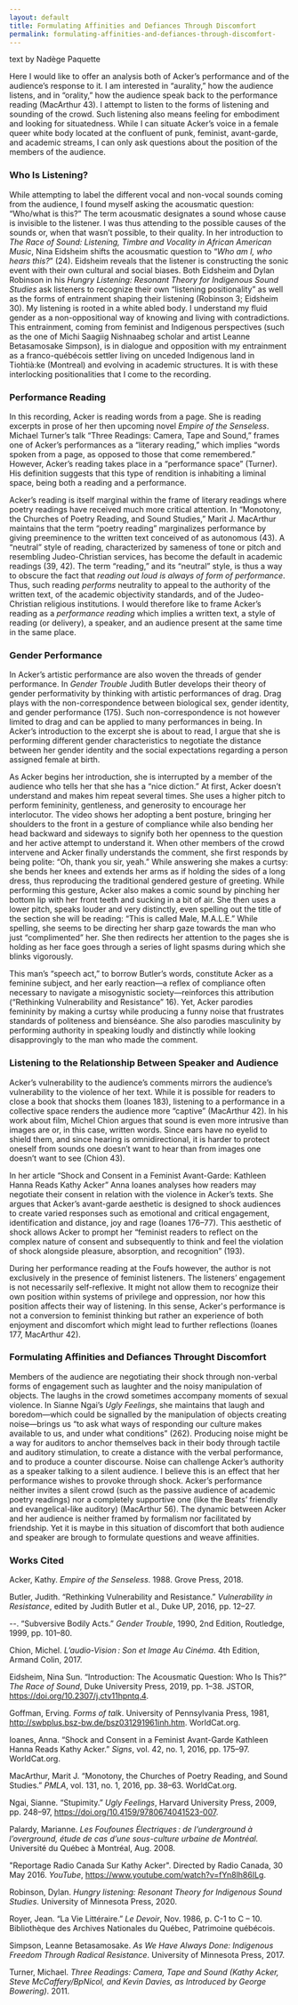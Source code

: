 ```yaml
---
layout: default
title: Formulating Affinities and Defiances Through Discomfort 
permalink: formulating-affinities-and-defiances-through-discomfort-
---
```

<!-- Add an essay or interpretive material below this line,
using HTML or markdown.  Do not modify this file above this line -->

text by Nadège Paquette

Here I would like to offer an analysis both of Acker’s performance and of the audience’s response to it. I am interested in “aurality,” how the audience listens, and in “orality,” how the audience speak back to the performance reading (MacArthur 43). I attempt to listen to the forms of listening and sounding of the crowd. Such listening also means feeling for embodiment and looking for situatedness. While I can situate Acker’s voice in a female queer  white body located at the confluent of punk, feminist, avant-garde, and academic streams, I can only ask questions about the position of the members of the audience. 

### Who Is Listening? 

While attempting to label the different vocal and non-vocal sounds coming from the audience, I found myself asking the acousmatic question: “Who/what is this?” The term acousmatic designates a sound whose cause is invisible to the listener. I was thus attending to the possible causes of the sounds or, when that wasn’t possible, to their quality. In her introduction to *The Race of Sound: Listening, Timbre and Vocality in African American Music*, Nina Eidsheim shifts the acousmatic question to “*Who am I, who hears this?*” (24). Eidsheim reveals that the listener is constructing the sonic event with their own cultural and social biases. Both Eidsheim and Dylan Robinson in his *Hungry Listening: Resonant Theory for Indigenous Sound Studies* ask listeners to recognize their own “listening positionality” as well as the forms of entrainment shaping their listening (Robinson 3; Eidsheim 30). My listening is rooted in a white abled body. I understand my fluid gender as a non-oppositional way of knowing and living with contradictions. This entrainment, coming from feminist and Indigenous perspectives (such as the one of Michi Saagiig Nishnaabeg scholar and artist Leanne Betasamosake Simpson), is in dialogue and opposition with my entrainment as a franco-québécois settler living on unceded Indigenous land in Tiohtià:ke (Montreal) and evolving in academic structures. It is with these interlocking positionalities that I come to the recording. 

### Performance Reading

In this recording, Acker is reading words from a page. She is reading excerpts in prose of her then upcoming novel *Empire of the Senseless*. Michael Turner’s talk “Three Readings: Camera, Tape and Sound,” frames one of Acker’s performances as a “literary reading,” which implies “words spoken from a page, as opposed to those that come remembered.” However, Acker’s reading takes place in a “performance space” (Turner). His definition suggests that this type of rendition is inhabiting a liminal space, being both a reading and a performance.

Acker’s reading is itself marginal within the frame of literary readings where poetry readings have received much more critical attention. In “Monotony, the Churches of Poetry Reading, and Sound Studies,” Marit J. MacArthur maintains that the term “poetry reading” marginalizes performance by giving preeminence to the written text conceived of as autonomous (43). A “neutral” style of reading, characterized by sameness of tone or pitch and resembling Judeo-Christian services, has become the default in academic readings (39, 42). The term “reading,” and its “neutral” style, is thus a way to obscure the fact that *reading out loud is always of form of performance*. Thus, such reading *performs* neutrality to appeal to the authority of the written text, of the academic objectivity standards, and of the Judeo-Christian religious institutions. I would therefore like to frame Acker’s reading as a *performance reading* which implies a written text, a style of reading (or delivery), a speaker, and an audience present at the same time in the same place.

### Gender Performance

In Acker’s artistic performance are also woven the threads of gender performance. In *Gender Trouble* Judith Butler develops their theory of gender performativity by thinking with artistic performances of drag. Drag plays with the non-correspondence between biological sex, gender identity, and gender performance (175). Such non-correspondence is not however limited to drag and can be applied to many performances in being. In Acker’s introduction to the excerpt she is about to read, I argue that she is performing different gender characteristics to negotiate the distance between her gender identity and the social expectations regarding a person assigned female at birth. 

As Acker begins her introduction, she is interrupted by a member of the audience who tells her that she has a “nice diction.” At first, Acker doesn’t understand and makes him repeat several times. She uses a higher pitch to perform femininity, gentleness, and generosity to encourage her interlocutor. The video shows her adopting a bent posture, bringing her shoulders to the front in a gesture of compliance while also bending her head backward and sideways to signify both her openness to the question and her active attempt to understand it. When other members of the crowd intervene and Acker finally understands the comment, she first responds by being polite: “Oh, thank you sir, yeah.” While answering she makes a curtsy: she bends her knees and extends her arms as if holding the sides of a long dress, thus reproducing the traditional gendered gesture of greeting. While performing this gesture, Acker also makes a comic sound by pinching her bottom lip with her front teeth and sucking in a bit of air. She then uses a lower pitch, speaks louder and very distinctly, even spelling out the title of the section she will be reading: “This is called Male, M.A.L.E.” While spelling, she seems to be directing her sharp gaze towards the man who just “complimented” her. She then redirects her attention to the pages she is holding as her face goes through a series of light spasms during which she blinks vigorously. 

This man’s “speech act,” to borrow Butler’s words, constitute Acker as a feminine subject, and her early reaction—a reflex of compliance often necessary to navigate a misogynistic society—reinforces this attribution (“Rethinking Vulnerability and Resistance” 16). Yet, Acker parodies femininity by making a curtsy while producing a funny noise that frustrates standards of politeness and bienséance. She also parodies masculinity by performing authority in speaking loudly and distinctly while looking disapprovingly to the man who made the comment.     

### Listening to the Relationship Between Speaker and Audience

Acker’s vulnerability to the audience’s comments mirrors the audience’s vulnerability to the violence of her text. While it is possible for readers to close a book that shocks them (Ioanes 183), listening to a performance in a collective space renders the audience more “captive” (MacArthur 42). In his work about film, Michel Chion argues that sound is even more intrusive than images are or, in this case, written words. Since ears have no eyelid to shield them, and since hearing is omnidirectional, it is harder to protect oneself from sounds one doesn’t want to hear than from images one doesn’t want to see (Chion 43). 

In her article “Shock and Consent in a Feminist Avant-Garde: Kathleen Hanna Reads Kathy Acker” Anna Ioanes analyses how readers may negotiate their consent in relation with the violence in Acker’s texts. She argues that Acker’s avant-garde aesthetic is designed to shock audiences to create varied responses such as emotional and critical engagement, identification and distance, joy and rage (Ioanes 176–77). This aesthetic of shock allows Acker to prompt her “feminist readers to reflect on the complex nature of consent and subsequently to think and feel the violation of shock alongside pleasure, absorption, and recognition” (193).

During her performance reading at the Foufs however, the author is not exclusively in the presence of feminist listeners. The listeners’ engagement is not necessarily self-reflexive. It might not allow them to recognize their own position within systems of privilege and oppression, nor how this position affects their way of listening. In this sense, Acker's performance is not a conversion to feminist thinking but rather an experience of both enjoyment and discomfort which might lead to further reflections (Ioanes 177, MacArthur 42). 

### Formulating Affinities and Defiances Throught Discomfort

Members of the audience are negotiating their shock through non-verbal forms of engagement such as laughter and the noisy manipulation of objects. The laughs in the crowd sometimes accompany moments of sexual violence. In Sianne Ngai’s *Ugly Feelings*, she maintains that laugh and boredom—which could be signalled by the manipulation of objects creating noise—brings us “to ask what ways of responding our culture makes available to us, and under what conditions” (262). Producing noise might be a way for auditors to anchor themselves back in their body through tactile and auditory stimulation, to create a distance with the verbal performance, and to produce a counter discourse. Noise can challenge Acker’s authority as a speaker talking to a silent audience. I believe this is an effect that her performance wishes to provoke through shock. Acker’s performance neither invites a silent crowd (such as the passive audience of academic poetry readings) nor a completely supportive one (like the Beats’ friendly and evangelical-like auditory) (MacArthur 56). The dynamic between Acker and her audience is neither framed by formalism nor facilitated by friendship. Yet it is maybe in this situation of discomfort that both audience and speaker are brough to formulate questions and weave affinities.

### Works Cited

Acker, Kathy. *Empire of the Senseless*. 1988. Grove Press, 2018.  

Butler, Judith. “Rethinking Vulnerability and Resistance.” *Vulnerability in Resistance*, edited by Judith Butler et al., Duke UP, 2016, pp. 12–27. 

--. “Subversive Bodily Acts.” *Gender Trouble*, 1990, 2nd Edition, Routledge, 1999, pp. 101–80.  

Chion, Michel. *L’audio-Vision : Son et Image Au Cinéma*. 4th Edition, Armand Colin, 2017. 

Eidsheim, Nina Sun. “Introduction: The Acousmatic Question: Who Is This?” *The Race of Sound*, Duke University Press, 2019, pp. 1–38. JSTOR, https://doi.org/10.2307/j.ctv11hpntq.4.  

Goffman, Erving. *Forms of talk*. University of Pennsylvania Press, 1981, http://swbplus.bsz-bw.de/bsz031291961inh.htm. WorldCat.org.

Ioanes, Anna. “Shock and Consent in a Feminist Avant-Garde Kathleen Hanna Reads Kathy Acker.” *Signs*, vol. 42, no. 1, 2016, pp. 175–97. WorldCat.org. 

MacArthur, Marit J. “Monotony, the Churches of Poetry Reading, and Sound Studies.” *PMLA*, vol. 131, no. 1, 2016, pp. 38–63. WorldCat.org. 

Ngai, Sianne. “Stupimity.” *Ugly Feelings*, Harvard University Press, 2009, pp. 248–97, https://doi.org/10.4159/9780674041523-007.  

Palardy, Marianne. *Les Foufounes Électriques : de l’underground à l’overground, étude de cas d’une sous-culture urbaine de Montréal.* Université du Québec à Montréal, Aug. 2008.

"Reportage Radio Canada Sur Kathy Acker". Directed by Radio Canada, 30 May 2016. *YouTube*, https://www.youtube.com/watch?v=fYn8lh86ILg.  

Robinson, Dylan. *Hungry listening: Resonant Theory for Indigenous Sound Studies*. University of Minnesota Press, 2020.  

Royer, Jean. “La Vie Littéraire.” *Le Devoir*, Nov. 1986, p. C-1 to C – 10. Bibliothèque des Archives Nationales du Québec, Patrimoine québécois.  

Simpson, Leanne Betasamosake. *As We Have Always Done: Indigenous Freedom Through Radical Resistance*. University of Minnesota Press, 2017.  

Turner, Michael. *Three Readings: Camera, Tape and Sound (Kathy Acker, Steve McCaffery/BpNicol, and Kevin Davies, as Introduced by George Bowering)*. 2011.  
